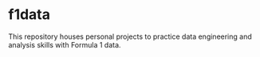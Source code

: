 # f1data
This repository houses personal projects to practice data engineering and analysis skills with Formula 1 data.
